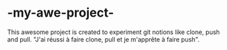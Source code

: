 # -my-awe-project-
This awesome project is created to experiment git notions like clone, push and pull.
"J'ai réussi à faire clone, pull et je m'apprête à faire push".
